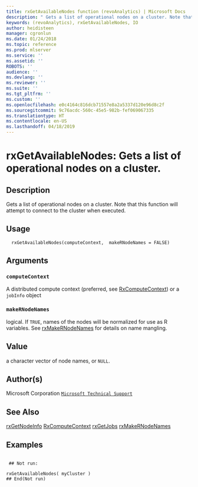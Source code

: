 ```yaml
---
title: rxGetAvailableNodes function (revoAnalytics) | Microsoft Docs
description: " Gets a list of operational nodes on a cluster. Note that this function will attempt to connect to the cluster when executed. "
keywords: (revoAnalytics), rxGetAvailableNodes, IO
author: heidisteen
manager: cgronlun
ms.date: 01/24/2018
ms.topic: reference
ms.prod: mlserver
ms.service: ''
ms.assetid: ''
ROBOTS: ''
audience: ''
ms.devlang: ''
ms.reviewer: ''
ms.suite: ''
ms.tgt_pltfrm: ''
ms.custom: ''
ms.openlocfilehash: e0c4164c816dcb71557e8a2a5337d120e96d8c2f
ms.sourcegitcommit: 9c76acdc-560c-45e5-982b-fef069067335
ms.translationtype: HT
ms.contentlocale: en-US
ms.lasthandoff: 04/18/2019
---
```

 # <a name="rxgetavailablenodes--gets-a-list-of-operational-nodes-on-a-cluster"></a>rxGetAvailableNodes:  Gets a list of operational nodes on a cluster.  
 ## <a name="description"></a>Description

Gets a list of operational nodes on a cluster.
Note that this function will attempt to connect to the cluster when executed.



 ## <a name="usage"></a>Usage

```   
  rxGetAvailableNodes(computeContext,  makeRNodeNames = FALSE)

```


 ## <a name="arguments"></a>Arguments



 ### `computeContext`
 A distributed compute context (preferred, see [RxComputeContext](RxComputeContext.md))  or a `jobInfo` object 



 ### `makeRNodeNames`
 logical. If `TRUE`, names of the nodes will be normalized for use  as R variables.  See [rxMakeRNodeNames](rxMakeRNodeNames.md) for details on name mangling. 




 ## <a name="value"></a>Value

a character vector of node names, or `NULL`.

 ## <a name="authors"></a>Author(s)

Microsoft Corporation [`Microsoft Technical Support`](https://go.microsoft.com/fwlink/?LinkID=698556&clcid=0x409)



 ## <a name="see-also"></a>See Also

[rxGetNodeInfo](rxGetNodeInfo.md)
[RxComputeContext](RxComputeContext.md)
[rxGetJobs](rxGetJobs.md)
[rxMakeRNodeNames](rxMakeRNodeNames.md)

 ## <a name="examples"></a>Examples

 ```

  ## Not run:

rxGetAvailableNodes( myCluster )
 ## End(Not run) 
```


